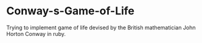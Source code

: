# Conway-s-Game-of-Life
Trying to implement game of life devised by the British mathematician John Horton Conway in ruby.
